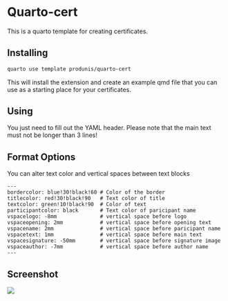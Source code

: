 # Quarto-cert 

This is a quarto template for creating certificates.

## Installing


```bash
quarto use template produnis/quarto-cert
```

This will install the extension and create an example qmd file that you can use as a starting place for your certificates.

## Using

You just need to fill out the YAML header. Please note that the main text must not be longer than 3 lines!

## Format Options

You can alter text color and vertical spaces between text blocks

```
---
bordercolor: blue!30!black!60 # Color of the border
titlecolor: red!30!black!90   # Text color of title
textcolor: green!10!black!90  # Color of text
participantcolor: black       # Text color of paricipant name
vspacelogo: -8mm              # vertical space before logo
vspaceopening: 2mm            # vertical space before opening text
vspacename: 2mm               # vertical space before paricipant name
vspacetext: 1mm               # vertical space before main text
vspacesignature: -50mm        # vertical space before signature image
vspaceauthor: -7mm            # vertical space before author name
---
```

## Screenshot

![](https://i.imgur.com/JLM3g9a.jpeg)

